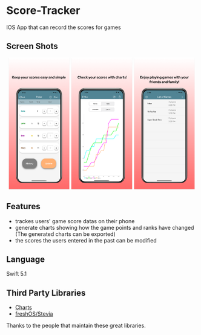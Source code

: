 # Score-Tracker
IOS App that can record the scores for games


## Screen Shots
<p align="middle"> 
  <img src="ScoreTracker_SS/ScreenShot1.png" width="32%" >
  <img src="ScoreTracker_SS/ScreenShot2.png" width="32%" >  
  <img src="ScoreTracker_SS/ScreenShot3.png" width="32%" >
</p>


## Features
* trackes users' game score datas on their phone
* generate charts showing how the game points and ranks have changed (The generated charts can be exported)
* the scores the users entered in the past can be modified



## Language
Swift 5.1



## Third Party Libraries 
* [Charts](https://github.com/danielgindi/Charts)
* [freshOS/Stevia](https://github.com/freshOS/Stevia)

Thanks to the people that maintain these great libraries.

